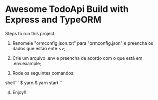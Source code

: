 # Awesome TodoApi Build with Express and TypeORM

Steps to run this project:

1) Renomeie "ormconfig.json.txt" para "ormconfig.json" e preencha os dados que estão ente <>;

2) Crie um arquivo .env e preencha de acordo com o que está em .env.example;

3) Rode os seguintes comandos:

shell´´´
$ yarn
$ yarn start
´´´

4) Enjoy!!
